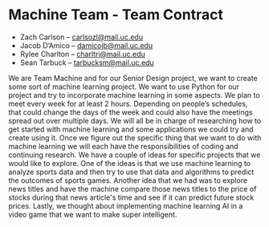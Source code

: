# **Machine Team - Team Contract**

- Zach Carlson – carlsozl@mail.uc.edu
- Jacob D’Amico – damicojb@mail.uc.edu
- Rylee Charlton – charltrj@mail.uc.edu
- Sean Tarbuck – tarbucksm@mail.uc.edu

We are Team Machine and for our Senior Design project, we want to create some sort of machine learning project. We want to use Python for our project and try to incorporate machine learning in some aspects. We plan to meet every week for at least 2 hours. Depending on people’s schedules, that could change the days of the week and could also have the meetings spread out over multiple days. We will all be in charge of researching how to get started with machine learning and some applications we could try and create using it. Once we figure out the specific thing that we want to do with machine learning we will each have the responsibilities of coding and continuing research. 
We have a couple of ideas for specific projects that we would like to explore. One of the ideas is that we use machine learning to analyze sports data and then try to use that data and algorithms to predict the outcomes of sports games. Another idea that we had was to explore news titles and have the machine compare those news titles to the price of stocks during that news article's time and see if it can predict future stock prices. Lastly, we thought about implementing machine learning AI in a video game that we want to make super intelligent. 

